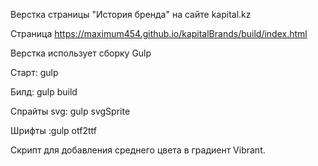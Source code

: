 Верстка страницы "История бренда" на сайте kapital.kz

 Cтраница
 https://maximum454.github.io/kapitalBrands/build/index.html
 
 Верстка использует сборку Gulp
 
 Старт: gulp
 
 Билд: gulp build
 
 Спрайты svg: gulp svgSprite
 
 Шрифты :gulp otf2ttf
 
 Скрипт для добавления среднего цвета в градиент Vibrant.